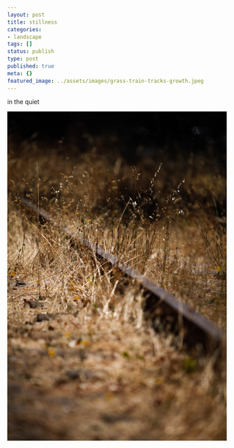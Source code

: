 ```yaml
---
layout: post
title: stillness
categories:
- landscape
tags: []
status: publish
type: post
published: true
meta: {}
featured_image: ../assets/images/grass-train-tracks-growth.jpeg
---
```

in the quiet

![Alt text](/assets/images/grass-train-tracks-growth.jpeg)
  


 
